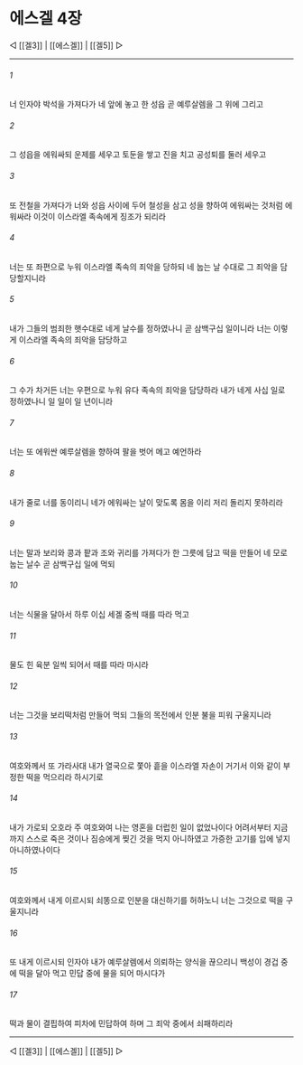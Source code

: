﻿# 에스겔 4장

◁ [[겔3]] | [[에스겔]] | [[겔5]] ▷
***

###### 1
너 인자야 박석을 가져다가 네 앞에 놓고 한 성읍 곧 예루살렘을 그 위에 그리고

###### 2
그 성읍을 에워싸되 운제를 세우고 토둔을 쌓고 진을 치고 공성퇴를 둘러 세우고

###### 3
또 전철을 가져다가 너와 성읍 사이에 두어 철성을 삼고 성을 향하여 에워싸는 것처럼 에워싸라 이것이 이스라엘 족속에게 징조가 되리라

###### 4
너는 또 좌편으로 누워 이스라엘 족속의 죄악을 당하되 네 눕는 날 수대로 그 죄악을 담당할지니라

###### 5
내가 그들의 범죄한 햇수대로 네게 날수를 정하였나니 곧 삼백구십 일이니라 너는 이렇게 이스라엘 족속의 죄악을 담당하고

###### 6
그 수가 차거든 너는 우편으로 누워 유다 족속의 죄악을 담당하라 내가 네게 사십 일로 정하였나니 일 일이 일 년이니라

###### 7
너는 또 에워싼 예루살렘을 향하여 팔을 벗어 메고 예언하라

###### 8
내가 줄로 너를 동이리니 네가 에워싸는 날이 맞도록 몸을 이리 저리 돌리지 못하리라

###### 9
너는 말과 보리와 콩과 팥과 조와 귀리를 가져다가 한 그릇에 담고 떡을 만들어 네 모로 눕는 날수 곧 삼백구십 일에 먹되

###### 10
너는 식물을 달아서 하루 이십 세겔 중씩 때를 따라 먹고

###### 11
물도 힌 육분 일씩 되어서 때를 따라 마시라

###### 12
너는 그것을 보리떡처럼 만들어 먹되 그들의 목전에서 인분 불을 피워 구울지니라

###### 13
여호와께서 또 가라사대 내가 열국으로 쫓아 흩을 이스라엘 자손이 거기서 이와 같이 부정한 떡을 먹으리라 하시기로

###### 14
내가 가로되 오호라 주 여호와여 나는 영혼을 더럽힌 일이 없었나이다 어려서부터 지금까지 스스로 죽은 것이나 짐승에게 찢긴 것을 먹지 아니하였고 가증한 고기를 입에 넣지 아니하였나이다

###### 15
여호와께서 내게 이르시되 쇠똥으로 인분을 대신하기를 허하노니 너는 그것으로 떡을 구울지니라

###### 16
또 내게 이르시되 인자야 내가 예루살렘에서 의뢰하는 양식을 끊으리니 백성이 경겁 중에 떡을 달아 먹고 민답 중에 물을 되어 마시다가

###### 17
떡과 물이 결핍하여 피차에 민답하여 하며 그 죄악 중에서 쇠패하리라

***
◁ [[겔3]] | [[에스겔]] | [[겔5]] ▷